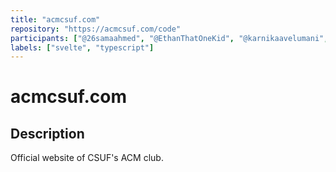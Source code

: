 ```yaml
---
title: "acmcsuf.com"
repository: "https://acmcsuf.com/code"
participants: ["@26samaahmed", "@EthanThatOneKid", "@karnikaavelumani", "@tomasohCHOM", "@Haothai1", "@adriancancode", "@dhnpx"]
labels: ["svelte", "typescript"]
---
```


# acmcsuf.com

## Description

Official website of CSUF's ACM club.

